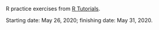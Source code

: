 R practice exercises from [R Tutorials](http://r-tutorials.com/category/exercise-database/).

Starting date: May 26, 2020; finishing date: May 31, 2020.

